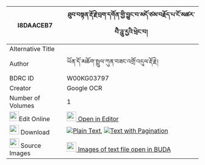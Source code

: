 |I8DAACEB7|ཐུབ་བསྟན་རྡོ་རྗེ་བྲག་དགོན་གྱི་བྱུང་བ་མདོ་ཙམ་བརྗོད་པ་ངོ་མཚར་བཻ་ཌཱུ་རྱའི་ཕྲེང་བ། 
| --- | --- 
|Alternative Title |
|Author| ཡོན་དོ་མཆོག་སྤྲུལ་ཀུན་བཟང་འགྲོ་འདུལ་རྡོ་རྗེ།
|BDRC ID | W00KG03797
|Creator | Google OCR
|Number of Volumes| 1
|<img width="25" src="https://img.icons8.com/color/25/000000/edit-property.png">Edit Online| [<img width="25" src="https://avatars.githubusercontent.com/u/45091458?s=200&v=4"> Open in Editor](http://editor.openpecha.org/I8DAACEB7)
|<img width="25" src="https://img.icons8.com/fluent/48/000000/download-2.png"/>  Download | [![](https://img.icons8.com/color/20/000000/txt.png)Plain Text](https://github.com/Openpecha/I8DAACEB7/releases/download/v1/tubten_dorje_drak_gon_gyi_jung_plain_I8DAACEB7.zip), [![](https://img.icons8.com/color/20/000000/txt.png)Text with Pagination](https://github.com/Openpecha/I8DAACEB7/releases/download/v1/tubten_dorje_drak_gon_gyi_jung_pages_I8DAACEB7.zip)
|<img width="25" src="https://img.icons8.com/plasticine/100/000000/pictures-folder.png"/>  Source Images | [<img width="25" src="https://library.bdrc.io/icons/BUDA-small.svg"> Images of text file open in BUDA](https://library.bdrc.io/show/bdr:W00KG03797)